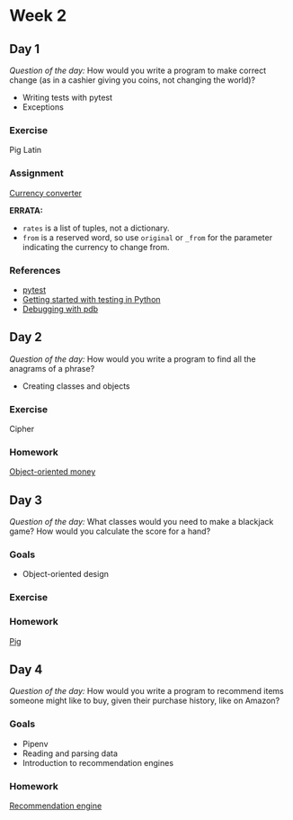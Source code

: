 # Week 2

## Day 1

_Question of the day:_ How would you write a program to make correct change (as in a cashier giving you coins, not changing the world)?

- Writing tests with pytest
- Exceptions

### Exercise

Pig Latin

### Assignment

[Currency converter](https://classroom.github.com/a/kWUtqKI7)

**ERRATA:**

- `rates` is a list of tuples, not a dictionary.
- `from` is a reserved word, so use `original` or `_from` for the parameter indicating the currency to change from.

### References

- [pytest](https://docs.pytest.org/en/latest/)
- [Getting started with testing in Python](https://realpython.com/python-testing/)
- [Debugging with pdb](https://realpython.com/python-debugging-pdb/)

## Day 2

_Question of the day:_ How would you write a program to find all the anagrams of a phrase?

- Creating classes and objects

### Exercise

Cipher

### Homework

[Object-oriented money](https://classroom.github.com/a/YWWdcMhP)

## Day 3

_Question of the day:_ What classes would you need to make a blackjack game? How would you calculate the score for a hand?

### Goals

- Object-oriented design

### Exercise

### Homework

[Pig](https://classroom.github.com/a/_Sa3g1O9)

## Day 4

_Question of the day:_ How would you write a program to recommend items someone might like to buy, given their purchase history, like on Amazon?

### Goals

- Pipenv
- Reading and parsing data
- Introduction to recommendation engines

### Homework

[Recommendation engine](https://classroom.github.com/a/ddgmUh9o)

